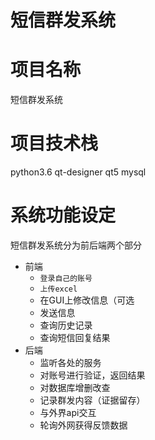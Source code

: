 <!-- 2018-06-29 10:32:41 -->
# 短信群发系统

# 项目名称
短信群发系统

# 项目技术栈
python3.6  qt-designer qt5
mysql

# 系统功能设定

短信群发系统分为前后端两个部分
- 前端
  - `登录自己的账号`
  - `上传excel`
  - 在GUI上修改信息（可选
  - 发送信息
  - 查询历史记录
  - 查询短信回复结果
- 后端
  - 监听各处的服务
  - 对账号进行验证，返回结果
  - 对数据库增删改查
  - 记录群发内容（证据留存）
  - 与外界api交互
  - 轮询外网获得反馈数据
